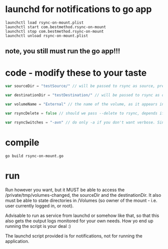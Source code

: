 # launchd for notifications to go app
```
launchctl load rsync-on-mount.plist
launchctl start com.bestmethod.rsync-on-mount
launchctl stop com.bestmethod.rsync-on-mount
launchctl unload rsync-on-mount.plist
```

## note, you still must run the go app!!!

# code - modify these to your taste
```go
var sourceDir = "testSource/" // will be passed to rsync as source, preferably add trailing / for sanity

var destinationDir = "testDestination/" // will be passed to rsync as destination, add trailing / for sanity

var volumeName = "External" // the name of the volume, as it appears inside the Volume directory

var rsyncDelete = false // should we pass --delete to rsync, depends if you want to sync deletes

var rsyncSwitches = "-avn" // do only -a if you don't want verbose. Since we are local, no need for compression in transit. n == dry run
```

# compile
```
go build rsync-on-mount.go
```

# run
Run however you want, but it MUST be able to access the /private/tmp/volumes-changed, the sourceDir and the destinationDir. It also must be able to state directories in /Volumes (so owner of the mount - i.e. user currently logged in, or root).

Advisable to run as service from launchd or somehow like that, so that this also gets the output logs monitored for your own needs. How yo end up running the script is your deal :)

The launchd script provided is for notifications, not for running the application.
